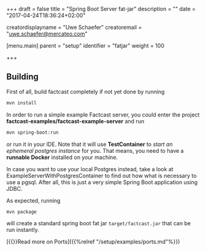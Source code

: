 +++
draft = false
title = "Spring Boot Server fat-jar"
description = ""
date = "2017-04-24T18:36:24+02:00"

creatordisplayname = "Uwe Schaefer"
creatoremail = "uwe.schaefer@mercateo.com"

[menu.main]
parent = "setup"
identifier = "fatjar"
weight = 100

+++

## Building

First of all, build factcast completely if not yet done by running


```sh
mvn install
```


In order to run a simple example Factcast server, you could enter the project **factcast-examples/factcast-example-server** and run

```sh
mvn spring-boot:run
```

or run it in your IDE. Note that it will use **TestContainer** to *start an ephemeral postgres instance* for you. That means, you need to have a **runnable Docker** installed on your machine. 

In case you want to use your local Postgres instead, take a look at ExampleServerWithPostgresContainer to find out how what is necessary to use a pgsql. After all, this is just a very simple Spring Boot application using JDBC.

As expected, running


```sh
mvn package
```

will create a standard spring boot fat jar ```target/factcast.jar``` that can be run instantly.

[{{<icon name="circle-arrow-right" size="small">}}Read more on Ports]({{%relref "/setup/examples/ports.md"%}})

